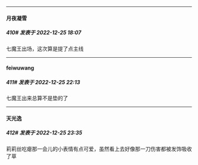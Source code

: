 

*****

####  月夜凝雪  
##### 410#       发表于 2022-12-25 18:07

七魔王出场，这次算是提了点主线



*****

####  feiwuwang  
##### 411#       发表于 2022-12-25 22:13

七魔王出来总算不是垫的了



*****

####  天光逸  
##### 412#       发表于 2022-12-25 23:35

莉莉丝吃瘪那一会儿的小表情有点可爱，虽然看上去好像那一刀伤害都被发饰吸收了草

